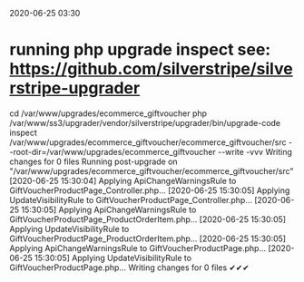 2020-06-25 03:30

# running php upgrade inspect see: https://github.com/silverstripe/silverstripe-upgrader
cd /var/www/upgrades/ecommerce_giftvoucher
php /var/www/ss3/upgrader/vendor/silverstripe/upgrader/bin/upgrade-code inspect /var/www/upgrades/ecommerce_giftvoucher/ecommerce_giftvoucher/src  --root-dir=/var/www/upgrades/ecommerce_giftvoucher --write -vvv
Writing changes for 0 files
Running post-upgrade on "/var/www/upgrades/ecommerce_giftvoucher/ecommerce_giftvoucher/src"
[2020-06-25 15:30:04] Applying ApiChangeWarningsRule to GiftVoucherProductPage_Controller.php...
[2020-06-25 15:30:05] Applying UpdateVisibilityRule to GiftVoucherProductPage_Controller.php...
[2020-06-25 15:30:05] Applying ApiChangeWarningsRule to GiftVoucherProductPage_ProductOrderItem.php...
[2020-06-25 15:30:05] Applying UpdateVisibilityRule to GiftVoucherProductPage_ProductOrderItem.php...
[2020-06-25 15:30:05] Applying ApiChangeWarningsRule to GiftVoucherProductPage.php...
[2020-06-25 15:30:05] Applying UpdateVisibilityRule to GiftVoucherProductPage.php...
Writing changes for 0 files
✔✔✔